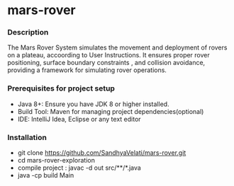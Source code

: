 # mars-rover
### Description
The Mars Rover System simulates the movement and deployment of rovers on a plateau, accoording to User Instructions. It ensures proper rover positioning, surface boundary constraints , and collision avoidance, providing a framework for simulating rover operations.

### Prerequisites for project setup
- Java 8+: Ensure you have JDK 8 or higher installed.
- Build Tool: Maven for managing project dependencies(optional)
- IDE: IntelliJ Idea, Eclipse or any text editor

### Installation
- git clone https://github.com/SandhyaVelati/mars-rover.git
- cd mars-rover-exploration
- compile project : javac -d out src/**/*.java
- java -cp build Main






